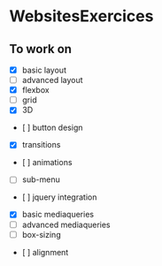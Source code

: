 # WebsitesExercices

## To work on

- [x] basic layout
- [ ] advanced layout
- [x] flexbox
- [ ] grid
- [x] 3D
- [ ] button design
- [x] transitions
- [ ] animations
- [ ] sub-menu
- [ ] jquery integration
- [x] basic mediaqueries
- [ ] advanced mediaqueries
- [ ] box-sizing
- [ ] alignment
